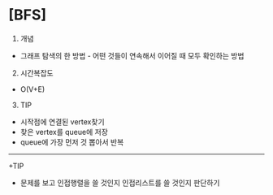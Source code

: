 [BFS]
=====

1. 개념
* 그래프 탐색의 한 방법 - 어떤 것들이 연속해서 이어질 때 모두 확인하는 방법
2. 시간복잡도
* O(V+E)
3. TIP
* 시작점에 연결된 vertex찾기
* 찾은 vertex를 queue에 저장
* queue에 가장 먼저 것 뽑아서 반복

-----

+TIP
* 문제를 보고 인접행렬을 쓸 것인지 인접리스트를 쓸 것인지 판단하기
